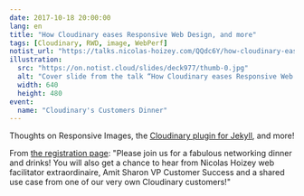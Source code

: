 ```yaml
---
date: 2017-10-18 20:00:00
lang: en
title: "How Cloudinary eases Responsive Web Design, and more"
tags: [Cloudinary, RWD, image, WebPerf]
notist_url: "https://talks.nicolas-hoizey.com/QQdc6Y/how-cloudinary-eases-responsive-web-design-and-more"
illustration:
  src: "https://on.notist.cloud/slides/deck977/thumb-0.jpg"
  alt: "Cover slide from the talk “How Cloudinary eases Responsive Web Design, and more”"
  width: 640
  height: 480
event:
  name: "Cloudinary's Customers Dinner"
---
```


Thoughts on Responsive Images, the <a href="https://nhoizey.github.io/jekyll-cloudinary/" target="_blank" rel="noopener">Cloudinary plugin for Jekyll</a>, and more!

From <a href="http://info.cloudinary.com/CustomerEventLondonOct17_RegistrationPage.html" target="_blank" rel="noopener">the registration page</a>: &quot;Please join us for a fabulous networking dinner and drinks! You will also get a chance to hear from Nicolas Hoizey web facilitator extraordinaire, Amit Sharon VP Customer Success and a shared use case from one of our very own Cloudinary customers!&quot;

